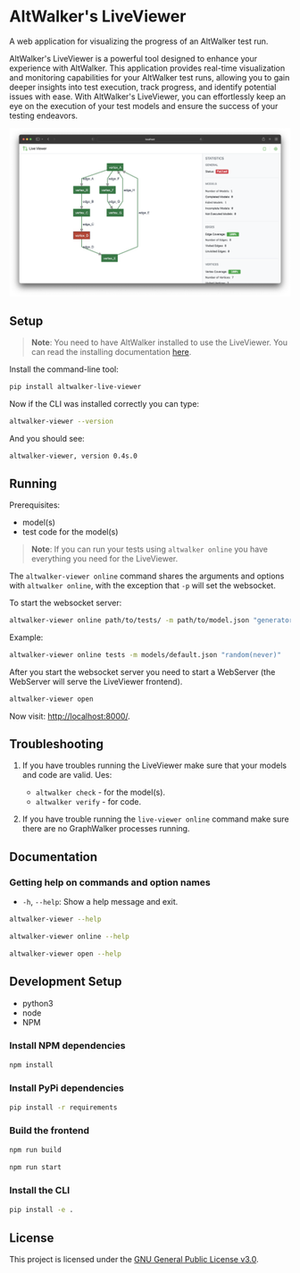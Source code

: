 # AltWalker's LiveViewer

A web application for visualizing the progress of an AltWalker test run.

AltWalker's LiveViewer is a powerful tool designed to enhance your experience with AltWalker. This application provides real-time visualization and monitoring capabilities for your AltWalker test runs, allowing you to gain deeper insights into test execution, track progress, and identify potential issues with ease. With AltWalker's LiveViewer, you can effortlessly keep an eye on the execution of your test models and ensure the success of your testing endeavors.

![Screenshot](img/screenshot.png)

## Setup

> **Note**: You need to have AltWalker installed to use the LiveViewer.
> You can read the installing documentation [here](https://altwalker.github.io/altwalker/).

Install the command-line tool:

```bash
pip install altwalker-live-viewer
```

Now if the CLI was installed correctly you can type:

```bash
altwalker-viewer --version
```

And you should see:

```
altwalker-viewer, version 0.4s.0
```

## Running

Prerequisites:

* model(s)
* test code for the model(s)

> **Note**:
> If you can run your tests using `altwalker online` you have everything you need for the LiveViewer.

The `altwalker-viewer online` command shares the arguments and options with `altwalker online`, with the exception that `-p` will set the websocket.

To start the websocket server:

```bash
altwalker-viewer online path/to/tests/ -m path/to/model.json "generator(stop_condition)" -x [python|dotnet]
```

Example:

```bash
altwalker-viewer online tests -m models/default.json "random(never)"
```

After you start the websocket server you need to start a WebServer (the WebServer will serve the LiveViewer frontend).

```bash
altwalker-viewer open
```

Now visit: <http://localhost:8000/>.

## Troubleshooting

1. If you have troubles running the LiveViewer make sure that your models and code are valid. Ues:

    * `altwalker check` - for the model(s).
    * `altwalker verify` - for code.

2. If you have trouble running the `live-viewer online` command make sure there are no GraphWalker processes running.

## Documentation

### Getting help on commands and option names

* `-h`, `--help`: Show a help message and exit.

```bash
altwalker-viewer --help
```

```bash
altwalker-viewer online --help
```

```bash
altwalker-viewer open --help
```

## Development Setup

* python3
* node
* NPM

### Install NPM dependencies

```bash
npm install
```

### Install PyPi dependencies

```bash
pip install -r requirements
```

### Build the frontend

```bash
npm run build
```

```bash
npm run start
```

### Install the CLI

```bash
pip install -e .
```

## License

This project is licensed under the [GNU General Public License v3.0](https://github.com/altwalker/live-viewer/blob/main/LICENSE).
